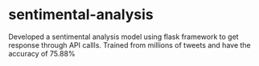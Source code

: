 # sentimental-analysis
Developed a sentimental analysis model using flask framework to get response through API callls. Trained from millions of tweets and have the accuracy of 75.88%
